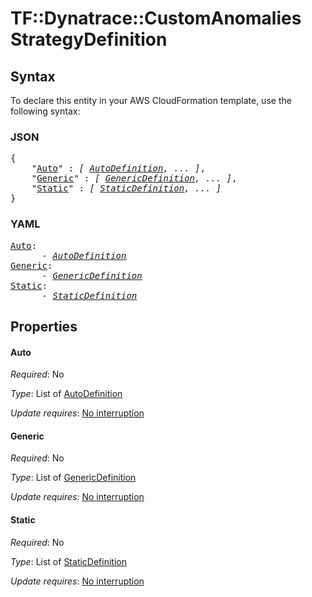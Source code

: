 # TF::Dynatrace::CustomAnomalies StrategyDefinition

## Syntax

To declare this entity in your AWS CloudFormation template, use the following syntax:

### JSON

<pre>
{
    "<a href="#auto" title="Auto">Auto</a>" : <i>[ <a href="autodefinition.md">AutoDefinition</a>, ... ]</i>,
    "<a href="#generic" title="Generic">Generic</a>" : <i>[ <a href="genericdefinition.md">GenericDefinition</a>, ... ]</i>,
    "<a href="#static" title="Static">Static</a>" : <i>[ <a href="staticdefinition.md">StaticDefinition</a>, ... ]</i>
}
</pre>

### YAML

<pre>
<a href="#auto" title="Auto">Auto</a>: <i>
      - <a href="autodefinition.md">AutoDefinition</a></i>
<a href="#generic" title="Generic">Generic</a>: <i>
      - <a href="genericdefinition.md">GenericDefinition</a></i>
<a href="#static" title="Static">Static</a>: <i>
      - <a href="staticdefinition.md">StaticDefinition</a></i>
</pre>

## Properties

#### Auto

_Required_: No

_Type_: List of <a href="autodefinition.md">AutoDefinition</a>

_Update requires_: [No interruption](https://docs.aws.amazon.com/AWSCloudFormation/latest/UserGuide/using-cfn-updating-stacks-update-behaviors.html#update-no-interrupt)

#### Generic

_Required_: No

_Type_: List of <a href="genericdefinition.md">GenericDefinition</a>

_Update requires_: [No interruption](https://docs.aws.amazon.com/AWSCloudFormation/latest/UserGuide/using-cfn-updating-stacks-update-behaviors.html#update-no-interrupt)

#### Static

_Required_: No

_Type_: List of <a href="staticdefinition.md">StaticDefinition</a>

_Update requires_: [No interruption](https://docs.aws.amazon.com/AWSCloudFormation/latest/UserGuide/using-cfn-updating-stacks-update-behaviors.html#update-no-interrupt)

